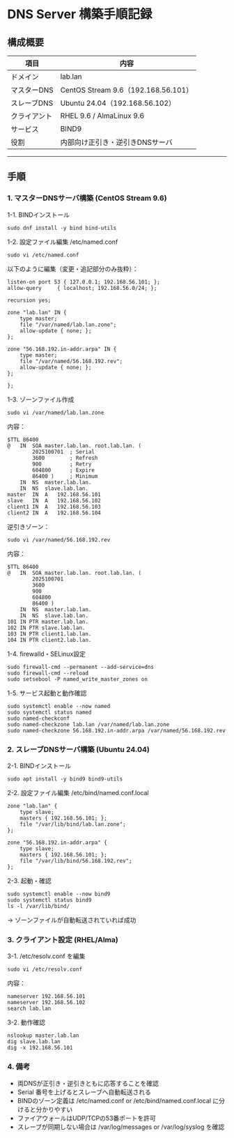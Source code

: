# DNS Server 構築手順記録

## 構成概要
| 項目 | 内容 |
|------|------|
| ドメイン | lab.lan |
| マスターDNS | CentOS Stream 9.6（192.168.56.101） |
| スレーブDNS | Ubuntu 24.04（192.168.56.102） |
| クライアント | RHEL 9.6 / AlmaLinux 9.6 |
| サービス | BIND9 |
| 役割 | 内部向け正引き・逆引きDNSサーバ |
---

## 手順
### 1. マスターDNSサーバ構築 (CentOS Stream 9.6)  
1-1. BINDインストール
```
sudo dnf install -y bind bind-utils
```
1-2. 設定ファイル編集 /etc/named.conf
```
sudo vi /etc/named.conf
```
以下のように編集（変更・追記部分のみ抜粋）：
```
listen-on port 53 { 127.0.0.1; 192.168.56.101; };
allow-query     { localhost; 192.168.56.0/24; };

recursion yes;

zone "lab.lan" IN {
    type master;
    file "/var/named/lab.lan.zone";
    allow-update { none; };
};

zone "56.168.192.in-addr.arpa" IN {
    type master;
    file "/var/named/56.168.192.rev";
    allow-update { none; };
};

};
```
1-3. ゾーンファイル作成
```
sudo vi /var/named/lab.lan.zone
```
内容：
```
$TTL 86400
@   IN  SOA master.lab.lan. root.lab.lan. (
        2025100701  ; Serial
        3600        ; Refresh
        900         ; Retry
        604800      ; Expire
        86400 )     ; Minimum
    IN  NS  master.lab.lan.
    IN  NS  slave.lab.lan.
master  IN  A   192.168.56.101
slave   IN  A   192.168.56.102
client1 IN  A   192.168.56.103
client2 IN  A   192.168.56.104
```
逆引きゾーン：
```
sudo vi /var/named/56.168.192.rev
```
内容：
```
$TTL 86400
@   IN  SOA master.lab.lan. root.lab.lan. (
        2025100701
        3600
        900
        604800
        86400 )
    IN  NS  master.lab.lan.
    IN  NS  slave.lab.lan.
101 IN PTR master.lab.lan.
102 IN PTR slave.lab.lan.
103 IN PTR client1.lab.lan.
104 IN PTR client2.lab.lan.
```
1-4. firewalld・SELinux設定
```
sudo firewall-cmd --permanent --add-service=dns
sudo firewall-cmd --reload
sudo setsebool -P named_write_master_zones on
```
1-5. サービス起動と動作確認
```
sudo systemctl enable --now named
sudo systemctl status named
sudo named-checkconf
sudo named-checkzone lab.lan /var/named/lab.lan.zone
sudo named-checkzone 56.168.192.in-addr.arpa /var/named/56.168.192.rev
```
### 2. スレーブDNSサーバ構築 (Ubuntu 24.04)
2-1. BINDインストール
```
sudo apt install -y bind9 bind9-utils
```
2-2. 設定ファイル編集 /etc/bind/named.conf.local
```
zone "lab.lan" {
    type slave;
    masters { 192.168.56.101; };
    file "/var/lib/bind/lab.lan.zone";
};

zone "56.168.192.in-addr.arpa" {
    type slave;
    masters { 192.168.56.101; };
    file "/var/lib/bind/56.168.192.rev";
};
```
2-3. 起動・確認
```
sudo systemctl enable --now bind9
sudo systemctl status bind9
ls -l /var/lib/bind/
```
→ ゾーンファイルが自動転送されていれば成功
### 3. クライアント設定 (RHEL/Alma)
3-1. /etc/resolv.conf を編集
```
sudo vi /etc/resolv.conf
```
内容：
```
nameserver 192.168.56.101
nameserver 192.168.56.102
search lab.lan
```
3-2. 動作確認
```
nslookup master.lab.lan
dig slave.lab.lan
dig -x 192.168.56.101
```
### 4. 備考
- 両DNSが正引き・逆引きともに応答することを確認
- Serial 番号を上げるとスレーブへ自動転送される
- BINDのゾーン定義は /etc/named.conf or /etc/bind/named.conf.local に分けると分かりやすい
- ファイアウォールはUDP/TCPの53番ポートを許可
- スレーブが同期しない場合は /var/log/messages or /var/log/syslog を確認
